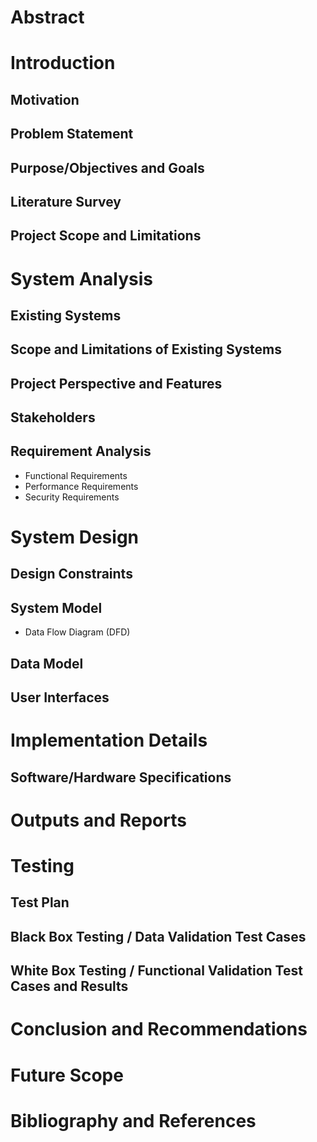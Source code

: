 # Abstract

# Introduction

## Motivation

## Problem Statement

## Purpose/Objectives and Goals

## Literature Survey

## Project Scope and Limitations

# System Analysis

## Existing Systems

## Scope and Limitations of Existing Systems

## Project Perspective and Features

## Stakeholders

## Requirement Analysis
- Functional Requirements
- Performance Requirements
- Security Requirements

# System Design

## Design Constraints

## System Model
- Data Flow Diagram (DFD)

## Data Model

## User Interfaces

# Implementation Details

## Software/Hardware Specifications

# Outputs and Reports

# Testing

## Test Plan

## Black Box Testing / Data Validation Test Cases

## White Box Testing / Functional Validation Test Cases and Results

# Conclusion and Recommendations

# Future Scope

# Bibliography and References